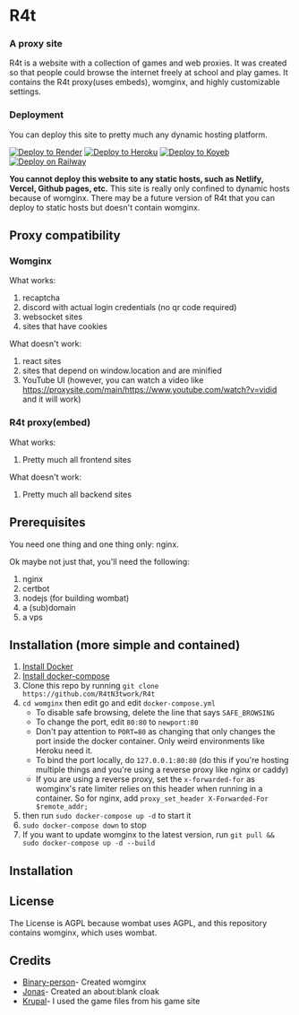 # R4t
### A proxy site

R4t is a website with a collection of games and web proxies. It was created so that people could browse the internet freely at school and play games. It contains the R4t proxy(uses embeds), womginx, and highly customizable settings.

### Deployment

You can deploy this site to pretty much any dynamic hosting platform.

[![Deploy to Render](https://binbashbanana.github.io/deploy-buttons/buttons/remade/render.svg)](https://render.com/deploy?repo=https://github.com/R4tN3twork/R4t)
[![Deploy to Heroku](https://binbashbanana.github.io/deploy-buttons/buttons/remade/heroku.svg)](https://heroku.com/deploy/?template=https://github.com/R4tN3twork/R4t)
[![Deploy to Koyeb](https://binbashbanana.github.io/deploy-buttons/buttons/remade/koyeb.svg)](https://app.koyeb.com/deploy?type=git&repository=github.com/R4tN3twork/R4t&branch=Main&name=R4t)
[![Deploy on Railway](https://binbashbanana.github.io/deploy-buttons/buttons/remade/railway.svg)](https://railway.app/new/template?template=https://github.com/R4tN3twork/R4t)

<b>You cannot deploy this website to any static hosts, such as Netlify, Vercel, Github pages, etc.</b>
This site is really only confined to dynamic hosts because of womginx. There may be a future version of R4t that you can deploy to static hosts but doesn't contain womginx.

## Proxy compatibility

### Womginx

What works:
1. recaptcha
2. discord with actual login credentials (no qr code required)
3. websocket sites
4. sites that have cookies

What doesn't work:
1. react sites
2. sites that depend on window.location and are minified
3. YouTube UI (however, you can watch a video like https://proxysite.com/main/https://www.youtube.com/watch?v=vidid and it will work)

### R4t proxy(embed)

What works:
1. Pretty much all frontend sites

What doesn't work:
1. Pretty much all backend sites

## Prerequisites

You need one thing and one thing only: nginx.

Ok maybe not just that, you'll need the following:
1. nginx
2. certbot
3. nodejs (for building wombat)
4. a (sub)domain
5. a vps

## Installation (more simple and contained)

1. [Install Docker](https://docs.docker.com/engine/install/ubuntu/)
2. [Install docker-compose](https://docs.docker.com/compose/install/)
3. Clone this repo by running `git clone https://github.com/R4tN3twork/R4t`
4. `cd womginx` then edit go and edit `docker-compose.yml`
    - To disable safe browsing, delete the line that says `SAFE_BROWSING`
    - To change the port, edit `80:80` to `newport:80`
    - Don't pay attention to `PORT=80` as changing that only changes the port inside the docker container. Only weird environments like Heroku need it.
    - To bind the port locally, do `127.0.0.1:80:80` (do this if you're hosting multiple things and you're using a reverse proxy like nginx or caddy)
    - If you are using a reverse proxy, set the `x-forwarded-for` as womginx's rate limiter relies on this header when running in a container. So for nginx, add `proxy_set_header X-Forwarded-For $remote_addr;`
5. then run `sudo docker-compose up -d` to start it
6. `sudo docker-compose down` to stop
7. If you want to update womginx to the latest version, run `git pull && sudo docker-compose up -d --build`

## Installation

## License

The License is AGPL because wombat uses AGPL, and this repository contains womginx, which uses wombat.

## Credits

- [Binary-person](https://github.com/binary-person)-
  Created womginx
- [Jonas](https://github.com/jonasrhee1208wastaken)-
  Created an about:blank cloak
- [Krupal](https://github.com/lolfactor39)-
  I used the game files from his game site

